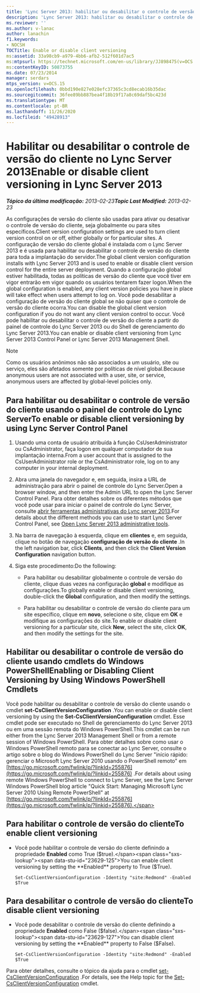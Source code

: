 ```yaml
---
title: 'Lync Server 2013: habilitar ou desabilitar o controle de versão do cliente'
description: 'Lync Server 2013: habilitar ou desabilitar o controle de versão do cliente.'
ms.reviewer: ''
ms.author: v-lanac
author: lanachin
f1.keywords:
- NOCSH
TOCTitle: Enable or disable client versioning
ms:assetid: 33a98cb9-a979-4bb6-afb2-512f601d7ac5
ms:mtpsurl: https://technet.microsoft.com/en-us/library/JJ898475(v=OCS.15)
ms:contentKeyID: 50873755
ms.date: 07/23/2014
manager: serdars
mtps_version: v=OCS.15
ms.openlocfilehash: 0bbd190e827e028efc37365c3cd8ecab16b35dac
ms.sourcegitcommit: 36fee89bb887bea4f18b19f17a8c69daf5bc423d
ms.translationtype: MT
ms.contentlocale: pt-BR
ms.lasthandoff: 11/26/2020
ms.locfileid: "49428913"
---
```

# <a name="enable-or-disable-client-versioning-in-lync-server-2013"></a><span data-ttu-id="23629-103">Habilitar ou desabilitar o controle de versão do cliente no Lync Server 2013</span><span class="sxs-lookup"><span data-stu-id="23629-103">Enable or disable client versioning in Lync Server 2013</span></span>

<div data-xmlns="http://www.w3.org/1999/xhtml">

<div class="topic" data-xmlns="http://www.w3.org/1999/xhtml" data-msxsl="urn:schemas-microsoft-com:xslt" data-cs="https://msdn.microsoft.com/">

<div data-asp="https://msdn2.microsoft.com/asp">



</div>

<div id="mainSection">

<div id="mainBody"><span data-ttu-id="23629-104">

<span> </span></span><span class="sxs-lookup"><span data-stu-id="23629-104">

<span> </span></span></span>

<span data-ttu-id="23629-105">_**Tópico da última modificação:** 2013-02-23_</span><span class="sxs-lookup"><span data-stu-id="23629-105">_**Topic Last Modified:** 2013-02-23_</span></span>

<span data-ttu-id="23629-106">As configurações de versão do cliente são usadas para ativar ou desativar o controle de versão do cliente, seja globalmente ou para sites específicos.</span><span class="sxs-lookup"><span data-stu-id="23629-106">Client version configuration settings are used to turn client version control on or off, either globally or for particular sites.</span></span> <span data-ttu-id="23629-107">A configuração de versão do cliente global é instalada com o Lync Server 2013 e é usada para habilitar ou desabilitar o controle de versão do cliente para toda a implantação do servidor.</span><span class="sxs-lookup"><span data-stu-id="23629-107">The global client version configuration installs with Lync Server 2013 and is used to enable or disable client version control for the entire server deployment.</span></span> <span data-ttu-id="23629-108">Quando a configuração global estiver habilitada, todas as políticas de versão do cliente que você tiver em vigor entrarão em vigor quando os usuários tentarem fazer logon.</span><span class="sxs-lookup"><span data-stu-id="23629-108">When the global configuration is enabled, any client version policies you have in place will take effect when users attempt to log on.</span></span> <span data-ttu-id="23629-109">Você pode desabilitar a configuração de versão do cliente global se não quiser que o controle de versão do cliente ocorra.</span><span class="sxs-lookup"><span data-stu-id="23629-109">You can disable the global client version configuration if you do not want any client version control to occur.</span></span> <span data-ttu-id="23629-110">Você pode habilitar ou desabilitar o controle de versão do cliente a partir do painel de controle do Lync Server 2013 ou do Shell de gerenciamento do Lync Server 2013.</span><span class="sxs-lookup"><span data-stu-id="23629-110">You can enable or disable client versioning from Lync Server 2013 Control Panel or Lync Server 2013 Management Shell.</span></span>

<div>


> [!NOTE]  
> <span data-ttu-id="23629-111">Como os usuários anônimos não são associados a um usuário, site ou serviço, eles são afetados somente por políticas de nível global.</span><span class="sxs-lookup"><span data-stu-id="23629-111">Because anonymous users are not associated with a user, site, or service, anonymous users are affected by global-level policies only.</span></span>



</div>

<div>

## <a name="to-enable-or-disable-client-versioning-by-using-lync-server-control-panel"></a><span data-ttu-id="23629-112">Para habilitar ou desabilitar o controle de versão do cliente usando o painel de controle do Lync Server</span><span class="sxs-lookup"><span data-stu-id="23629-112">To enable or disable client versioning by using Lync Server Control Panel</span></span>

1.  <span data-ttu-id="23629-113">Usando uma conta de usuário atribuída à função CsUserAdministrator ou CsAdministrator, faça logon em qualquer computador de sua implantação interna.</span><span class="sxs-lookup"><span data-stu-id="23629-113">From a user account that is assigned to the CsUserAdministrator role or the CsAdministrator role, log on to any computer in your internal deployment.</span></span>

2.  <span data-ttu-id="23629-114">Abra uma janela do navegador e, em seguida, insira a URL de administração para abrir o painel de controle do Lync Server.</span><span class="sxs-lookup"><span data-stu-id="23629-114">Open a browser window, and then enter the Admin URL to open the Lync Server Control Panel.</span></span> <span data-ttu-id="23629-115">Para obter detalhes sobre os diferentes métodos que você pode usar para iniciar o painel de controle do Lync Server, consulte [abrir ferramentas administrativas do Lync server 2013](lync-server-2013-open-lync-server-administrative-tools.md).</span><span class="sxs-lookup"><span data-stu-id="23629-115">For details about the different methods you can use to start Lync Server Control Panel, see [Open Lync Server 2013 administrative tools](lync-server-2013-open-lync-server-administrative-tools.md).</span></span>

3.  <span data-ttu-id="23629-116">Na barra de navegação à esquerda, clique em **clientes** e, em seguida, clique no botão de navegação **configuração de versão do cliente** .</span><span class="sxs-lookup"><span data-stu-id="23629-116">In the left navigation bar, click **Clients**, and then click the **Client Version Configuration** navigation button.</span></span>

4.  <span data-ttu-id="23629-117">Siga este procedimento:</span><span class="sxs-lookup"><span data-stu-id="23629-117">Do the following:</span></span>
    
      - <span data-ttu-id="23629-118">Para habilitar ou desabilitar globalmente o controle de versão do cliente, clique duas vezes na configuração **global** e modifique as configurações.</span><span class="sxs-lookup"><span data-stu-id="23629-118">To globally enable or disable client versioning, double-click the **Global** configuration, and then modify the settings.</span></span>
    
      - <span data-ttu-id="23629-119">Para habilitar ou desabilitar o controle de versão do cliente para um site específico, clique em **novo**, selecione o site, clique em **OK** e modifique as configurações do site.</span><span class="sxs-lookup"><span data-stu-id="23629-119">To enable or disable client versioning for a particular site, click **New**, select the site, click **OK**, and then modify the settings for the site.</span></span>

</div>

<div>

## <a name="enabling-or-disabling-client-versioning-by-using-windows-powershell-cmdlets"></a><span data-ttu-id="23629-120">Habilitar ou desabilitar o controle de versão do cliente usando cmdlets do Windows PowerShell</span><span class="sxs-lookup"><span data-stu-id="23629-120">Enabling or Disabling Client Versioning by Using Windows PowerShell Cmdlets</span></span>

<span data-ttu-id="23629-121">Você pode habilitar ou desabilitar o controle de versão do cliente usando o cmdlet **set-CsClientVersionConfiguration** .</span><span class="sxs-lookup"><span data-stu-id="23629-121">You can enable or disable client versioning by using the **Set-CsClientVersionConfiguration** cmdlet.</span></span> <span data-ttu-id="23629-122">Esse cmdlet pode ser executado no Shell de gerenciamento do Lync Server 2013 ou em uma sessão remota do Windows PowerShell.</span><span class="sxs-lookup"><span data-stu-id="23629-122">This cmdlet can be run either from the Lync Server 2013 Management Shell or from a remote session of Windows PowerShell.</span></span> <span data-ttu-id="23629-123">Para obter detalhes sobre como usar o Windows PowerShell remoto para se conectar ao Lync Server, consulte o artigo sobre o blog do Windows PowerShell do Lync Server "início rápido: gerenciar o Microsoft Lync Server 2010 usando o PowerShell remoto" em [https://go.microsoft.com/fwlink/p/?linkId=255876](https://go.microsoft.com/fwlink/p/?linkid=255876) .</span><span class="sxs-lookup"><span data-stu-id="23629-123">For details about using remote Windows PowerShell to connect to Lync Server, see the Lync Server Windows PowerShell blog article "Quick Start: Managing Microsoft Lync Server 2010 Using Remote PowerShell" at [https://go.microsoft.com/fwlink/p/?linkId=255876](https://go.microsoft.com/fwlink/p/?linkid=255876).</span></span>

<div>

## <a name="to-enable-client-versioning"></a><span data-ttu-id="23629-124">Para habilitar o controle de versão do cliente</span><span class="sxs-lookup"><span data-stu-id="23629-124">To enable client versioning</span></span>

  - <span data-ttu-id="23629-125">Você pode habilitar o controle de versão do cliente definindo a propriedade **Enabled** como True ($true).</span><span class="sxs-lookup"><span data-stu-id="23629-125">You can enable client versioning by setting the **Enabled** property to True ($True).</span></span>
    
        Set-CsClientVersionConfiguration -Identity "site:Redmond" -Enabled $True

</div>

<div>

## <a name="to-disable-client-versioning"></a><span data-ttu-id="23629-126">Para desabilitar o controle de versão do cliente</span><span class="sxs-lookup"><span data-stu-id="23629-126">To disable client versioning</span></span>

  - <span data-ttu-id="23629-127">Você pode desabilitar o controle de versão do cliente definindo a propriedade **Enabled** como False ($false).</span><span class="sxs-lookup"><span data-stu-id="23629-127">You can disable client versioning by setting the **Enabled** property to False ($False).</span></span>
    
        Set-CsClientVersionConfiguration -Identity "site:Redmond" -Enabled $True

</div>

<span data-ttu-id="23629-128">Para obter detalhes, consulte o tópico da ajuda para o cmdlet [set-CsClientVersionConfiguration](https://docs.microsoft.com/powershell/module/skype/Set-CsClientVersionConfiguration) .</span><span class="sxs-lookup"><span data-stu-id="23629-128">For details, see the Help topic for the [Set-CsClientVersionConfiguration](https://docs.microsoft.com/powershell/module/skype/Set-CsClientVersionConfiguration) cmdlet.</span></span>

<span data-ttu-id="23629-129"></div>

</div>

<span> </span>

</div>

</div>

</span><span class="sxs-lookup"><span data-stu-id="23629-129"></div>

</div>

<span> </span>

</div>

</div>

</span></span></div>

